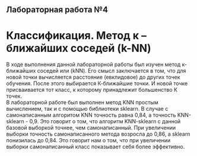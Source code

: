## Лабораторная работа №4
# Классификация. Метод к – ближайших соседей (k-NN)
В ходе выполнения данной лабораторной работы был изучен метод к-ближайших соседей или (kNN). Его смысл заключается в том, что для новой точки вычисляется расстояние (евклидовое) до других точек обучения. После этого выбирается К-ближайшие точки. И новой точке присваивается тот класс, к которому принадлежит большенство К точек.  
В лабораторной работе был выполнен метод KNN простым вычислением, так и с помощью библиотеки sklearn. 
В случае с самонаписанным алгоритом KNN точность равна 0,84, а точность KNN-sklearn - 0,9. Это говорит о том, что алгоритм KNN-sklearn с данной базовой выборкой точнее, чем самонаписанный.
При увеличении выборки точность самонаписанного метода возросла до 0,86, а sklearn понизилась до 0,84. Это говорит нам о том, что при увеличении выборки самонаписанный класс показывает себя более эффективно.
